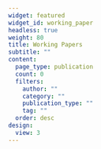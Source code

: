 ```yaml
---
widget: featured
widget_id: working_paper
headless: true
weight: 80
title: Working Papers
subtitle: ""
content:
  page_type: publication
  count: 0
  filters:
    author: ""
    category: ""
    publication_type: ""
    tag: ""
  order: desc
design:
  view: 3
---
```

